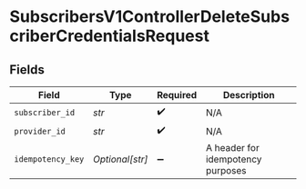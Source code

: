 # SubscribersV1ControllerDeleteSubscriberCredentialsRequest


## Fields

| Field                             | Type                              | Required                          | Description                       |
| --------------------------------- | --------------------------------- | --------------------------------- | --------------------------------- |
| `subscriber_id`                   | *str*                             | :heavy_check_mark:                | N/A                               |
| `provider_id`                     | *str*                             | :heavy_check_mark:                | N/A                               |
| `idempotency_key`                 | *Optional[str]*                   | :heavy_minus_sign:                | A header for idempotency purposes |